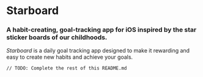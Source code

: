 Starboard
=========
### A habit-creating, goal-tracking app for iOS inspired by the star sticker boards of our childhoods.

*Starboard* is a daily goal tracking app designed to make it rewarding and easy to create new habits and achieve your goals.

`// TODO: Complete the rest of this README.md`
